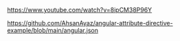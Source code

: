 https://www.youtube.com/watch?v=8ipCM38P96Y

https://github.com/AhsanAyaz/angular-attribute-directive-example/blob/main/angular.json

